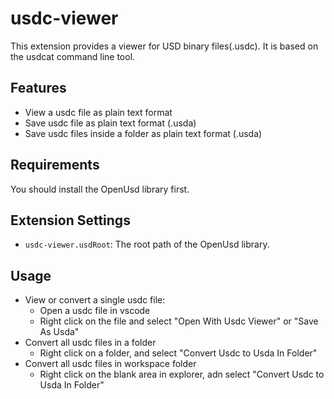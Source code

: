 # usdc-viewer

This extension provides a viewer for USD binary files(.usdc). It is based on the usdcat command line tool.

## Features

- View a usdc file as plain text format
- Save usdc file as plain text format (.usda)
- Save usdc files inside a folder as plain text format (.usda)

## Requirements

You should install the OpenUsd library first.

## Extension Settings

- `usdc-viewer.usdRoot`: The root path of the OpenUsd library.

## Usage

- View or convert a single usdc file:
    - Open a usdc file in vscode
    - Right click on the file and select "Open With Usdc Viewer" or "Save As Usda"
- Convert all usdc files in a folder
    - Right click on a folder, and select "Convert Usdc to Usda In Folder"
- Convert all usdc files in workspace folder
    - Right click on the blank area in explorer, adn select "Convert Usdc to Usda In Folder"

